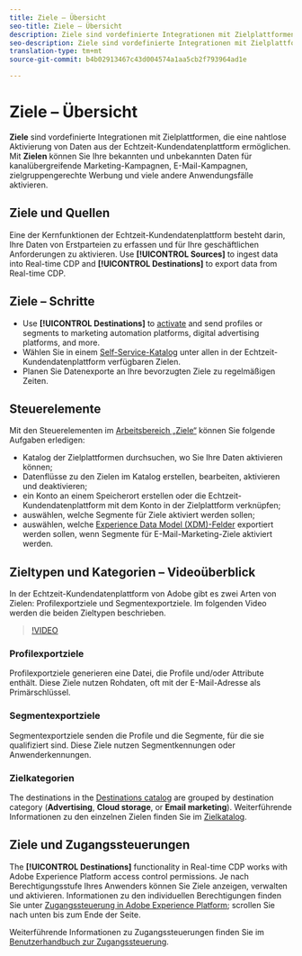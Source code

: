 ```yaml
---
title: Ziele – Übersicht
seo-title: Ziele – Übersicht
description: Ziele sind vordefinierte Integrationen mit Zielplattformen, die eine nahtlose Aktivierung von Daten aus der Echtzeit-Kundendatenplattform ermöglichen. Sie können Ziele in der Echtzeit-Kundendatenplattform von Adobe nutzen, um Ihre bekannten und unbekannten Daten für kanalübergreifende Marketing-Kampagnen, E-Mail-Kampagnen, zielgruppengerechte Werbung und viele andere Anwendungsfälle zu aktivieren.
seo-description: Ziele sind vordefinierte Integrationen mit Zielplattformen, die eine nahtlose Aktivierung von Daten aus der Echtzeit-Kundendatenplattform ermöglichen. Sie können Ziele in der Echtzeit-Kundendatenplattform von Adobe nutzen, um Ihre bekannten und unbekannten Daten für kanalübergreifende Marketing-Kampagnen, E-Mail-Kampagnen, zielgruppengerechte Werbung und viele andere Anwendungsfälle zu aktivieren.
translation-type: tm+mt
source-git-commit: b4b02913467c43d004574a1aa5cb2f793964ad1e

---
```



# Ziele – Übersicht

**Ziele** sind vordefinierte Integrationen mit Zielplattformen, die eine nahtlose Aktivierung von Daten aus der Echtzeit-Kundendatenplattform ermöglichen. Mit **Zielen** können Sie Ihre bekannten und unbekannten Daten für kanalübergreifende Marketing-Kampagnen, E-Mail-Kampagnen, zielgruppengerechte Werbung und viele andere Anwendungsfälle aktivieren.

## Ziele und Quellen

Eine der Kernfunktionen der Echtzeit-Kundendatenplattform besteht darin, Ihre Daten von Erstparteien zu erfassen und für Ihre geschäftlichen Anforderungen zu aktivieren. Use **[!UICONTROL Sources]** to ingest data into Real-time CDP and **[!UICONTROL Destinations]** to export data from Real-time CDP.

## Ziele – Schritte

* Use **[!UICONTROL Destinations]** to [activate](/help/rtcdp/destinations/activate-destinations.md) and send profiles or segments to marketing automation platforms, digital advertising platforms, and more.
* Wählen Sie in einem [Self-Service-Katalog](/help/rtcdp/destinations/destinations-catalog.md) unter allen in der Echtzeit-Kundendatenplattform verfügbaren Zielen.
* Planen Sie Datenexporte an Ihre bevorzugten Ziele zu regelmäßigen Zeiten.

## Steuerelemente

Mit den Steuerelementen im [Arbeitsbereich „Ziele“](/help/rtcdp/destinations/destinations-workspace.md) können Sie folgende Aufgaben erledigen:

* Katalog der Zielplattformen durchsuchen, wo Sie Ihre Daten aktivieren können;
* Datenflüsse zu den Zielen im Katalog erstellen, bearbeiten, aktivieren und deaktivieren;
* ein Konto an einem Speicherort erstellen oder die Echtzeit-Kundendatenplattform mit dem Konto in der Zielplattform verknüpfen;
* auswählen, welche Segmente für Ziele aktiviert werden sollen;
* auswählen, welche [Experience Data Model (XDM)-Felder](https://www.adobe.io/apis/experienceplatform/home/xdm/xdmservices.html#!api-specification/markdown/narrative/technical_overview/schema_registry/xdm_system/xdm_system_in_experience_platform.md) exportiert werden sollen, wenn Segmente für E-Mail-Marketing-Ziele aktiviert werden.

## Zieltypen und Kategorien – Videoüberblick

In der Echtzeit-Kundendatenplattform von Adobe gibt es zwei Arten von Zielen: Profilexportziele und Segmentexportziele. Im folgenden Video werden die beiden Zieltypen beschrieben.

>[!VIDEO](https://video.tv.adobe.com/v/29707?quality=12)

### Profilexportziele

Profilexportziele generieren eine Datei, die Profile und/oder Attribute enthält. Diese Ziele nutzen Rohdaten, oft mit der E-Mail-Adresse als Primärschlüssel.

### Segmentexportziele

Segmentexportziele senden die Profile und die Segmente, für die sie qualifiziert sind. Diese Ziele nutzen Segmentkennungen oder Anwenderkennungen.

### Zielkategorien

The destinations in the [Destinations catalog](/help/rtcdp/destinations/destinations-catalog.md) are grouped by destination category (**Advertising**, **Cloud storage**, or **Email marketing**). Weiterführende Informationen zu den einzelnen Zielen finden Sie im [Zielkatalog](/help/rtcdp/destinations/destinations-catalog.md).

## Ziele und Zugangssteuerungen

The **[!UICONTROL Destinations]** functionality in Real-time CDP works with Adobe Experience Platform access control permissions. Je nach Berechtigungsstufe Ihres Anwenders können Sie Ziele anzeigen, verwalten und aktivieren. Informationen zu den individuellen Berechtigungen finden Sie unter [Zugangssteuerung in Adobe Experience Platform](https://www.adobe.io/apis/experienceplatform/home/permissions-and-sandboxes/permissions-and-sandboxes.html#!api-specification/markdown/narrative/technical_overview/access-control/access-control-overview.md); scrollen Sie nach unten bis zum Ende der Seite.

Weiterführende Informationen zu Zugangssteuerungen finden Sie im [Benutzerhandbuch zur Zugangssteuerung](https://www.adobe.io/apis/experienceplatform/home/permissions-and-sandboxes/permissions-and-sandboxes.html#!api-specification/markdown/narrative/technical_overview/access-control/access-control-user-guide.md).